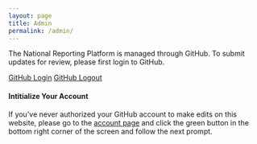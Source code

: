 ```yaml
---
layout: page
title: Admin
permalink: /admin/
---
```


The National Reporting Platform is managed through GitHub. To submit updates for review, please first login to GitHub.

<div class="button_wrapper github-login">
    <a href="https://github.com/login">GitHub Login</a> <a class="logout" href="https://github.com/logout">GitHub Logout</a>
</div>

#### Intitialize Your Account

If you've never authorized your GitHub account to make edits on this website, please go to the [account page](http://prose.io/#ONSdigital/sdg-indicators/edit/gh-pages/account.md) and click the green button in the bottom right corner of the screen and follow the next prompt. 
